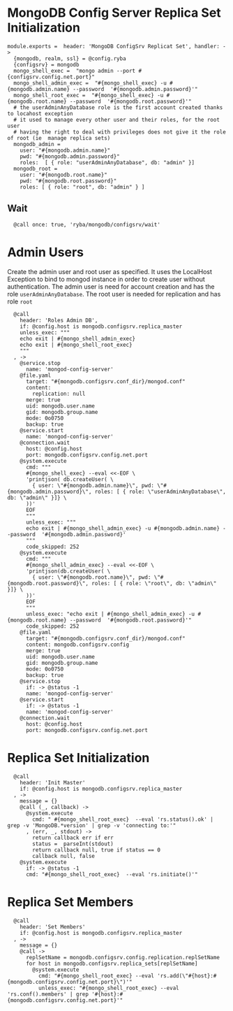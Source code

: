 
# MongoDB Config Server Replica Set Initialization

    module.exports =  header: 'MongoDB ConfigSrv Replicat Set', handler: ->
      {mongodb, realm, ssl} = @config.ryba
      {configsrv} = mongodb
      mongo_shell_exec =  "mongo admin --port #{configsrv.config.net.port}"
      mongo_shell_admin_exec =  "#{mongo_shell_exec} -u #{mongodb.admin.name} --password  '#{mongodb.admin.password}'"
      mongo_shell_root_exec =  "#{mongo_shell_exec} -u #{mongodb.root.name} --password  '#{mongodb.root.password}'"
      # the userAdminAnyDatabase role is the first account created thanks to locahost exception
      # it used to manage every other user and their roles, for the root user
      # having the right to deal with privileges does not give it the role of root (ie  manage replica sets)
      mongodb_admin =
        user: "#{mongodb.admin.name}"
        pwd: "#{mongodb.admin.password}"
        roles:  [ { role: "userAdminAnyDatabase", db: "admin" }]
      mongodb_root =
        user: "#{mongodb.root.name}"
        pwd: "#{mongodb.root.password}"
        roles: [ { role: "root", db: "admin" } ]

## Wait

      @call once: true, 'ryba/mongodb/configsrv/wait'

# Admin Users

Create the admin user and root user as specified. It uses the LocalHost Exception to
bind to mongod instance in order to create user without authentication.
The admin user is need for account creation and has the role `userAdminAnyDatabase`.
The root user is needed for replication and has role `root`

      @call
        header: 'Roles Admin DB',
        if: @config.host is mongodb.configsrv.replica_master
        unless_exec: """
        echo exit | #{mongo_shell_admin_exec}
        echo exit | #{mongo_shell_root_exec}
        """
      , ->
        @service.stop
          name: 'mongod-config-server'
        @file.yaml
          target: "#{mongodb.configsrv.conf_dir}/mongod.conf"
          content:
            replication: null
          merge: true
          uid: mongodb.user.name
          gid: mongodb.group.name
          mode: 0o0750
          backup: true
        @service.start
          name: 'mongod-config-server'
        @connection.wait
          host: @config.host
          port: mongodb.configsrv.config.net.port
        @system.execute
          cmd: """
          #{mongo_shell_exec} --eval <<-EOF \
          'printjson( db.createUser( \
            { user: \"#{mongodb.admin.name}\", pwd: \"#{mongodb.admin.password}\", roles: [ { role: \"userAdminAnyDatabase\", db: \"admin\" }]} \
          ))'
          EOF
          """
          unless_exec: """
          echo exit | #{mongo_shell_admin_exec} -u #{mongodb.admin.name} --password  '#{mongodb.admin.password}'
          """
          code_skipped: 252
        @system.execute
          cmd: """
          #{mongo_shell_admin_exec} --eval <<-EOF \
          'printjson(db.createUser( \
            { user: \"#{mongodb.root.name}\", pwd: \"#{mongodb.root.password}\", roles: [ { role: \"root\", db: \"admin\" }]} \
          ))'
          EOF
          """
          unless_exec: "echo exit | #{mongo_shell_admin_exec} -u #{mongodb.root.name} --password  '#{mongodb.root.password}'"
          code_skipped: 252
        @file.yaml
          target: "#{mongodb.configsrv.conf_dir}/mongod.conf"
          content: mongodb.configsrv.config
          merge: true
          uid: mongodb.user.name
          gid: mongodb.group.name
          mode: 0o0750
          backup: true
        @service.stop
          if: -> @status -1
          name: 'mongod-config-server'
        @service.start
          if: -> @status -1
          name: 'mongod-config-server'
        @connection.wait
          host: @config.host
          port: mongodb.configsrv.config.net.port


# Replica Set Initialization

      @call
        header: 'Init Master'
        if: @config.host is mongodb.configsrv.replica_master
      , ->
        message = {}
        @call (_, callback) ->
          @system.execute
            cmd: " #{mongo_shell_root_exec}  --eval 'rs.status().ok' | grep -v 'MongoDB.*version' | grep -v 'connecting to:'"
          , (err, _, stdout) ->
            return callback err if err
            status =  parseInt(stdout)
            return callback null, true if status == 0
            callback null, false
        @system.execute
          if: -> @status -1
          cmd: "#{mongo_shell_root_exec}  --eval 'rs.initiate()'"

# Replica Set Members

      @call
        header: 'Set Members'
        if: @config.host is mongodb.configsrv.replica_master
      , ->
        message = {}
        @call ->
          replSetName = mongodb.configsrv.config.replication.replSetName
          for host in mongodb.configsrv.replica_sets[replSetName]
            @system.execute
              cmd: "#{mongo_shell_root_exec} --eval 'rs.add(\"#{host}:#{mongodb.configsrv.config.net.port}\")'"
              unless_exec: "#{mongo_shell_root_exec} --eval 'rs.conf().members' | grep '#{host}:#{mongodb.configsrv.config.net.port}'"
